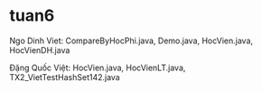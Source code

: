 # tuan6
Ngo Dinh Viet: CompareByHocPhi.java, Demo.java, HocVien.java, HocVienDH.java

Đặng Quốc Việt: HocVien.java, HocVienLT.java, TX2_VietTestHashSet142.java
